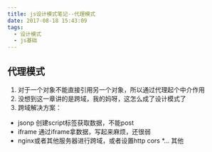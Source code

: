 ```yaml
---
title: js设计模式笔记--代理模式
date: 2017-08-18 15:43:09
tags:
  - 设计模式
  - js基础
---
```

## 代理模式
1. 对于一个对象不能直接引用另一个对象，所以通过代理起个中介作用
2. 没想到这一章讲的是跨域，我的妈呀，这怎么成了设计模式了
3. 跨域解决方案：
 * jsonp 创建script标签获取数据，不能post
 * iframe 通过iframe拿数据，写起来麻烦，还很弱
 * nginx或者其他服务器进行跨域，或者设置http cors
 *... 其他
